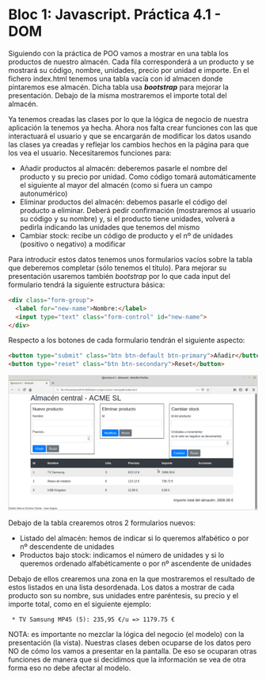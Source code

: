 # Bloc 1: Javascript. Práctica 4.1 - DOM
Siguiendo con la práctica de POO vamos a mostrar en una tabla los productos de nuestro almacén. Cada fila corresponderá a un producto y se mostrará su código, nombre, unidades, precio por unidad e importe. En el fichero index.html tenemos una tabla vacía con id almacen donde pintaremos ese almacén. Dicha tabla usa **_bootstrap_** para mejorar la presentación. Debajo de la misma mostraremos el importe total del almacén.

Ya tenemos creadas las clases por lo que la lógica de negocio de nuestra aplicación la tenemos ya hecha. Ahora nos falta crear funciones con las que interactuará el usuario y que se encargarán de modificar los datos usando las clases ya creadas y reflejar los cambios hechos en la página para que los vea el usuario. Necesitaremos funciones para:
* Añadir productos al almacén: deberemos pasarle el nombre del producto y su precio por unidad. Como código tomará automáticamente el siguiente al mayor del almacén (como si fuera un campo autonumérico)
* Eliminar productos del almacén: debemos pasarle el código del producto a eliminar. Deberá pedir confirmación (mostraremos al usuario su código y su nombre) y, si el producto tiene unidades, volverá a pedirla indicando las unidades que tenemos del mismo
* Cambiar stock: recibe un código de producto y el nº de unidades (positivo o negativo) a modificar

Para introducir estos datos tenemos unos formularios vacíos sobre la tabla que deberemos completar (sólo tenemos el título). Para mejorar su presentación usaremos también _bootstrap_ por lo que cada input del formulario tendrá la siguiente estructura básica:
```html
<div class="form-group">
  <label for="new-name">Nombre:</label>
  <input type="text" class="form-control" id="new-name">
</div>
```

Respecto a los botones de cada formulario tendrán el siguiente aspecto:
```html
<button type="submit" class="btn btn-default btn-primary">Añadir</button>
<button type="reset" class="btn btn-secondary">Reset</button>
```
![Almacén](./img/ejer4-1.png)

Debajo de la tabla crearemos otros 2 formularios nuevos:
* Listado del almacén: hemos de indicar si lo queremos alfabético o por nº descendente de unidades
* Productos bajo stock: indicamos el número de unidades y si lo queremos ordenado alfabéticamente o por nº ascendente de unidades

Debajo de ellos crearemos una zona en la que mostraremos el resultado de estos listados en una lista desordenada. Los datos a mostrar de cada producto son su nombre, sus unidades entre paréntesis, su precio y el importe total, como en el siguiente ejemplo:
```
 * TV Samsung MP45 (5): 235,95 €/u => 1179.75 €
```

NOTA: es importante no mezclar la lógica del negocio (el modelo) con la presentación (la vista). Nuestras clases deben ocuparse de los datos pero NO de cómo los vamos a presentar en la pantalla. De eso se ocuparan otras funciones de manera que si decidimos que la información se vea de otra forma eso no debe afectar al modelo.
